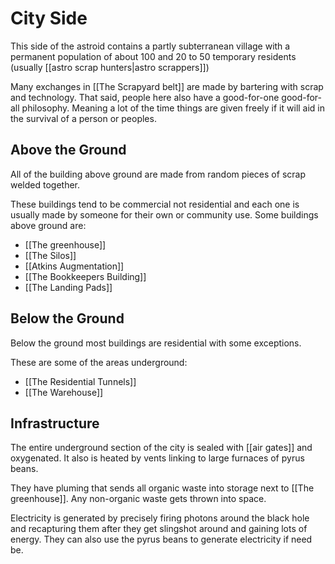 # City Side

This side of the astroid contains a partly subterranean village with a permanent population of about 100 and 20 to 50 temporary residents (usually [[astro scrap hunters|astro scrappers]])

Many exchanges in [[The Scrapyard belt]] are made by bartering with scrap and technology. That said, people here also have a good-for-one good-for-all philosophy. Meaning a lot of the time things are given freely if it will aid in the survival of a person or peoples.

## Above the Ground

All of the building above ground are made from random pieces of scrap welded together.

These buildings tend to be commercial not residential and each one is usually made by someone for their own or community use. Some buildings above ground are:

- [[The greenhouse]]
- [[The Silos]]
- [[Atkins Augmentation]]
- [[The Bookkeepers Building]]
- [[The Landing Pads]]

## Below the Ground

Below the ground most buildings are residential with some exceptions.

These are some of the areas underground:

- [[The Residential Tunnels]]
- [[The Warehouse]]

## Infrastructure

The entire underground section of the city is sealed with [[air gates]] and oxygenated. It also is heated by vents linking to large furnaces of pyrus beans.

They have pluming that sends all organic waste into storage next to [[The greenhouse]]. Any non-organic waste gets thrown into space.

Electricity is generated by precisely firing photons around the black hole and recapturing them after they get slingshot around and gaining lots of energy. They can also use the pyrus beans to generate electricity if need be.
